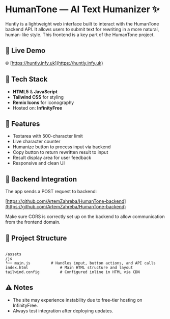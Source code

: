 # HumanTone — AI Text Humanizer ✨

Huntly is a lightweight web interface built to interact with the HumanTone backend API. It allows users to submit text for rewriting in a more natural, human-like style. This frontend is a key part of the HumanTone project.

## 🔗 Live Demo

🌐 [https://huntly.infy.uk](https://huntly.infy.uk)

## 🚀 Tech Stack

- **HTML5** & **JavaScript**
- **Tailwind CSS** for styling
- **Remix Icons** for iconography
- Hosted on: **InfinityFree**

## 🎯 Features

- Textarea with 500-character limit
- Live character counter
- Humanize button to process input via backend
- Copy button to return rewritten result to input
- Result display area for user feedback
- Responsive and clean UI

## 🔌 Backend Integration

The app sends a POST request to backend:

[https://github.com/ArtemZahreba/HumanTone-backend](https://github.com/ArtemZahreba/HumanTone-backend)



Make sure CORS is correctly set up on the backend to allow communication from the frontend domain.

## 📁 Project Structure

```

/assets
/js
└── main.js         # Handles input, button actions, and API calls
index.html              # Main HTML structure and layout
tailwind.config         # Configured inline in HTML via CDN

```

## ⚠️ Notes

- The site may experience instability due to free-tier hosting on InfinityFree.
- Always test integration after deploying updates.

